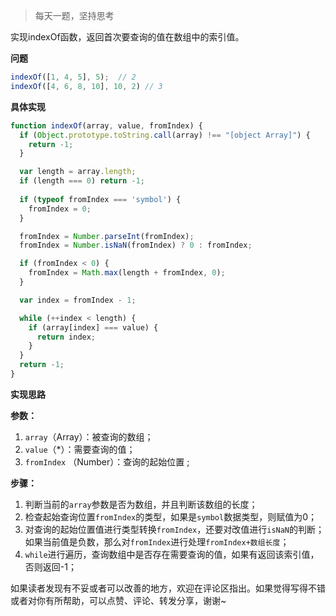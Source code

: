 > 每天一题，坚持思考



实现indexOf函数，返回首次要查询的值在数组中的索引值。

**问题**

```js
indexOf([1, 4, 5], 5);  // 2
indexOf([4, 6, 8, 10], 10, 2) // 3
```



**具体实现**

```js
function indexOf(array, value, fromIndex) {
  if (Object.prototype.toString.call(array) !== "[object Array]") {
    return -1;
  }

  var length = array.length;
  if (length === 0) return -1;
  
  if (typeof fromIndex === 'symbol') {
    fromIndex = 0;
  }

  fromIndex = Number.parseInt(fromIndex);
  fromIndex = Number.isNaN(fromIndex) ? 0 : fromIndex;

  if (fromIndex < 0) {
    fromIndex = Math.max(length + fromIndex, 0);
  }

  var index = fromIndex - 1;

  while (++index < length) {
    if (array[index] === value) {
      return index;
    }
  }
  return -1;
}
```



**实现思路**

**参数：**

1. `array`（Array）：被查询的数组；
2. `value`（*）：需要查询的值；
3. `fromIndex` （Number）：查询的起始位置 ;

**步骤：**

1. 判断当前的`array`参数是否为数组，并且判断该数组的长度；
2. 检查起始查询位置`fromIndex`的类型，如果是`symbol`数据类型，则赋值为0；
3. 对查询的起始位置值进行类型转换`fromIndex`，还要对改值进行`isNaN`的判断；如果当前值是负数，那么对`fromIndex`进行处理`fromIndex+数组长度`；
4. `while`进行遍历，查询数组中是否存在需要查询的值，如果有返回该索引值，否则返回-1；



如果读者发现有不妥或者可以改善的地方，欢迎在评论区指出。如果觉得写得不错或者对你有所帮助，可以点赞、评论、转发分享，谢谢~